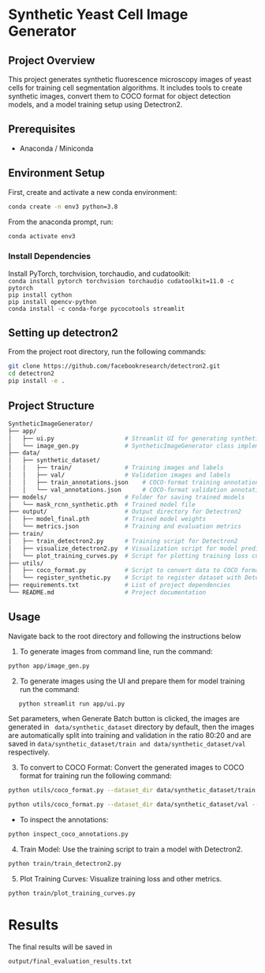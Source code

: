 # Synthetic Yeast Cell Image Generator

## Project Overview
This project generates synthetic fluorescence microscopy images of yeast cells for training cell segmentation algorithms. It includes tools to create synthetic images, convert them to COCO format for object detection models, and a model training setup using Detectron2.

## Prerequisites
- Anaconda / Miniconda

## Environment Setup
First, create and activate a new conda environment:
```bash
conda create -n env3 python=3.8
```
From the anaconda prompt, run: 
```bash 
conda activate env3
```
### Install Dependencies
Install PyTorch, torchvision, torchaudio, and cudatoolkit: <br>
``` conda install pytorch torchvision torchaudio cudatoolkit=11.0 -c pytorch ``` <br>
``` pip install cython ``` <br>
``` pip install opencv-python ``` <br>
``` conda install -c conda-forge pycocotools streamlit ``` <br>

## Setting up detectron2
From the project root directory, run the following commands:
```bash 
git clone https://github.com/facebookresearch/detectron2.git
cd detectron2 
pip install -e .
```

## Project Structure

```bash <pre>
SyntheticImageGenerator/
├── app/
│   ├── ui.py                    # Streamlit UI for generating synthetic images
│   └── image_gen.py             # SyntheticImageGenerator class implementation
├── data/
│   ├── synthetic_dataset/
│   │   ├── train/               # Training images and labels
│   │   ├── val/                 # Validation images and labels
│   │   ├── train_annotations.json    # COCO-format training annotations file
│   │   └── val_annotations.json      # COCO-format validation annotations file
├── models/                      # Folder for saving trained models
│   └── mask_rcnn_synthetic.pth  # Trained model file
├── output/                      # Output directory for Detectron2
│   ├── model_final.pth          # Trained model weights
│   └── metrics.json             # Training and evaluation metrics
├── train/
│   ├── train_detectron2.py      # Training script for Detectron2
│   ├── visualize_detectron2.py  # Visualization script for model predictions
│   └── plot_training_curves.py  # Script for plotting training loss curves
├── utils/
│   ├── coco_format.py           # Script to convert data to COCO format
│   └── register_synthetic.py    # Script to register dataset with Detectron2
├── requirements.txt             # List of project dependencies
└── README.md                    # Project documentation

  ```
        
## Usage
Navigate back to the root directory and following the instructions below
1. To generate images from command line, run the command: 
```bash
python app/image_gen.py
``` 
2. To generate images using the UI and prepare them for model training run the command:
```bash 
   python streamlit run app/ui.py 
```

Set parameters, when Generate Batch button is clicked, the images are generated in ``` data/synthetic_dataset``` directory by default, then the images are automatically split into training and validation in the ratio 80:20
and are saved in ```data/synthetic_dataset/train and data/synthetic_dataset/val ``` respectively.

3. To convert to COCO Format: Convert the generated images to COCO format for training run the following command: 
```bash 
python utils/coco_format.py --dataset_dir data/synthetic_dataset/train --output_file data/synthetic_dataset/train_annotations.json 
```
```bash 
python utils/coco_format.py --dataset_dir data/synthetic_dataset/val --output_file data/synthetic_dataset/val_annotations.json
``` 
- To inspect the annotations:
```bash 
python inspect_coco_annotations.py 
```

4. Train Model: Use the training script to train a model with Detectron2.
```bash
python train/train_detectron2.py
```

5. Plot Training Curves: Visualize training loss and other metrics.

```bash
python train/plot_training_curves.py
```

# Results
The final results will be saved in 
```bash 
output/final_evaluation_results.txt 
```